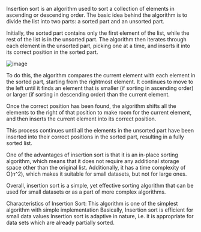 Insertion sort is an algorithm used to sort a collection of elements in ascending or descending order. The basic idea behind the algorithm is to divide the list into two parts: a sorted part and an unsorted part.

Initially, the sorted part contains only the first element of the list, while the rest of the list is in the unsorted part. The algorithm then iterates through each element in the unsorted part, picking one at a time, and inserts it into its correct position in the sorted part.


![image](https://user-images.githubusercontent.com/125429673/234467245-9d3d85ad-9c7a-4276-9f13-4ba1e6084928.png)



To do this, the algorithm compares the current element with each element in the sorted part, starting from the rightmost element. It continues to move to the left until it finds an element that is smaller (if sorting in ascending order) or larger (if sorting in descending order) than the current element.

Once the correct position has been found, the algorithm shifts all the elements to the right of that position to make room for the current element, and then inserts the current element into its correct position.


This process continues until all the elements in the unsorted part have been inserted into their correct positions in the sorted part, resulting in a fully sorted list.

One of the advantages of insertion sort is that it is an in-place sorting algorithm, which means that it does not require any additional storage space other than the original list. Additionally, it has a time complexity of O(n^2), which makes it suitable for small datasets, but not for large ones.

Overall, insertion sort is a simple, yet effective sorting algorithm that can be used for small datasets or as a part of more complex algorithms.

Characteristics of Insertion Sort:
This algorithm is one of the simplest algorithm with simple implementation
Basically, Insertion sort is efficient for small data values
Insertion sort is adaptive in nature, i.e. it is appropriate for data sets which are already partially sorted.
